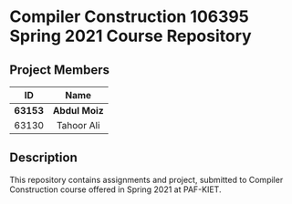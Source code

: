 # Compiler Construction 106395 Spring 2021 Course Repository

## Project Members

| ID             | Name            |
|:--------------:|:---------------:|
|  **63153**     |  **Abdul Moiz** |
|  63130         |  Tahoor Ali     |

## Description

This repository contains assignments and project, submitted to Compiler Construction course offered in Spring 2021 at PAF-KIET.

